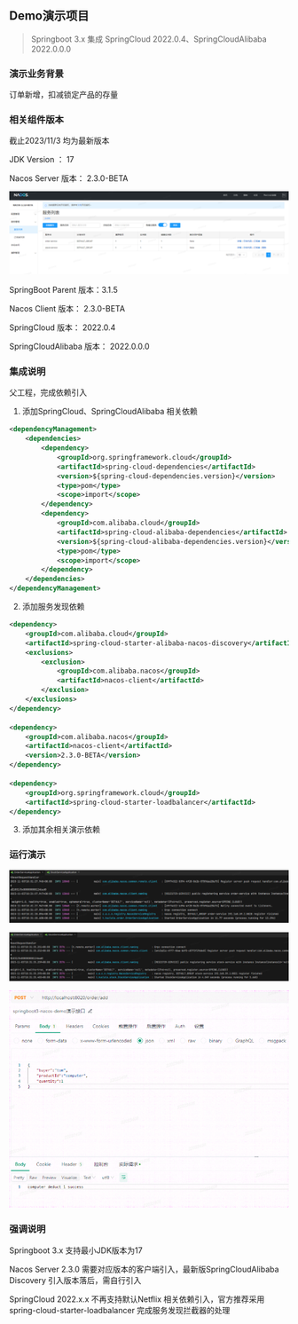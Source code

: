 ## Demo演示项目

> Springboot 3.x 集成 SpringCloud 2022.0.4、SpringCloudAlibaba 2022.0.0.0

### 演示业务背景

订单新增，扣减锁定产品的存量

### 相关组件版本

截止2023/11/3 均为最新版本

JDK Version ： 17

Nacos Server 版本： 2.3.0-BETA

![nacos-version](./readme-img/nacos-version.png)

SpringBoot Parent 版本：3.1.5

Nacos Client 版本： 2.3.0-BETA

SpringCloud 版本： 2022.0.4

SpringCloudAlibaba 版本： 2022.0.0.0

### 集成说明

父工程，完成依赖引入

1. 添加SpringCloud、SpringCloudAlibaba 相关依赖

```xml
<dependencyManagement>
    <dependencies>
        <dependency>
            <groupId>org.springframework.cloud</groupId>
            <artifactId>spring-cloud-dependencies</artifactId>
            <version>${spring-cloud-dependencies.version}</version>
            <type>pom</type>
            <scope>import</scope>
        </dependency>
        <dependency>
            <groupId>com.alibaba.cloud</groupId>
            <artifactId>spring-cloud-alibaba-dependencies</artifactId>
            <version>${spring-cloud-alibaba-dependencies.version}</version>
            <type>pom</type>
            <scope>import</scope>
        </dependency>
    </dependencies>
</dependencyManagement>
```

2. 添加服务发现依赖

```xml
<dependency>
    <groupId>com.alibaba.cloud</groupId>
    <artifactId>spring-cloud-starter-alibaba-nacos-discovery</artifactId>
    <exclusions>
        <exclusion>
            <groupId>com.alibaba.nacos</groupId>
            <artifactId>nacos-client</artifactId>
        </exclusion>
    </exclusions>
</dependency>

<dependency>
    <groupId>com.alibaba.nacos</groupId>
    <artifactId>nacos-client</artifactId>
    <version>2.3.0-BETA</version>
</dependency>

<dependency>
    <groupId>org.springframework.cloud</groupId>
    <artifactId>spring-cloud-starter-loadbalancer</artifactId>
</dependency>
```

3. 添加其余相关演示依赖

### 运行演示

![order-service-start-log](./readme-img/order-service-start-log.png)

![stock-service-start-log](./readme-img/stock-service-start-log.png)

![request-add-order](./readme-img/request-add-order.png)

### 强调说明

Springboot 3.x 支持最小JDK版本为17

Nacos Server 2.3.0 需要对应版本的客户端引入，最新版SpringCloudAlibaba Discovery 引入版本落后，需自行引入

SpringCloud 2022.x.x 不再支持默认Netflix 相关依赖引入，官方推荐采用spring-cloud-starter-loadbalancer 完成服务发现拦截器的处理